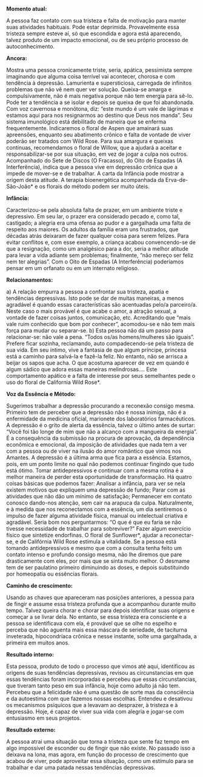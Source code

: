**Momento atual:**

 A pessoa faz contato com sua tristeza e falta de motivação para manter suas atividades habituais. Pode estar deprimida. Provavelmente essa tristeza sempre esteve aí, só que escondida e agora está aparecendo, talvez produto de um impacto emocional, ou de seu próprio processo de autoconhecimento. 


 **Ancora:** 

Mostra uma pessoa cronicamente triste, seria, apática, pessimista sempre imaginando que alguma coisa terrível vai acontecer, chorosa e com tendência à depressão. Lamurienta e supersticiosa, carregada de infinitos problemas que não vê nem quer ver solução. Queixa-se amarga e compulsivamente, não é mais negativa porque não tem energia para sê-lo. Pode ter a tendência a se isolar e depois se queixa de que foi abandonada. Com voz cavernosa e monótona, diz: “este mundo é um vale de lágrimas e estamos aqui para nos resignarmos ao destino que Deus nos manda”. Seu sistema imunológico está debilitado de maneira que se enferma frequentemente. Indicaremos o floral de Aspen que amainará suas apreensões, enquanto seu abatimento crônico e falta de vontade de viver poderão ser tratados com Wild Rose. Para sua amargura e queixas contínuas, recomendamos o floral de Willow, que a ajudará a aceitar e responsabilizar-se por sua situação, em vez de jogar a culpa nos outros. Acompanhado do Sete de Discos (O Fracasso), do Oito de Espadas (A Interferência), indica que a pessoa vive em depressão crônica que a impede de mover-se e de trabalhar. A carta da Infância pode mostrar a origem desta atitude. A terapia bioenergética acompanhada da Erva-de-São-João* e os florais do método podem ser muito úteis. 


**Infância:**

 Caracterizou-se pela absoluta falta de prazer, em um ambiente triste e depressivo. Em seu lar, o prazer era considerado pecado e, como tal, castigado; a alegria era uma ofensa ao pudor e a gargalhada uma falta de respeito aos maiores. Os adultos da família eram uns frustrados, que décadas atrás deixaram de fazer qualquer coisa para serem felizes. Para evitar conflitos e, com esse exemplo, a criança acabou convencendo-se de que a resignação, como um analgésico para a dor, seria a melhor atitude para levar a vida adiante sem problemas; finalmente, “não mereço ser feliz nem ter alegrias”. Com o Oito de Espadas (A Interferência) poderíamos pensar em um orfanato ou em um internato religioso. 


**Relacionamentos:**

 a) A relação empurra a pessoa a confrontar sua tristeza, apatia e tendências depressivas. Isto pode se dar de muitas maneiras, a menos agradável é quando essas características são acentuadas pelo/a parceiro/a. Neste caso o mais provável é que acabe o amor, a atração sexual, a vontade de fazer coisas juntos, comunicação, etc. Acreditando que “mais vale ruim conhecido que bom por conhecer”, acomodou-se e não tem mais força para mudar ou separar-se. b) Esta pessoa não dá um passo para relacionar-se: não vale a pena. “Todos os/as homens/mulheres são iguais”. Prefere ficar sozinha, reclamando, auto compadecendo-se pela tristeza de sua vida. Em seu íntimo, vive a fantasia de que algum príncipe, princesa está a caminho para salvá-la e fazê-la feliz. No entanto, não se arrisca a beijar os sapos que acha. O que acostuma aparecer de vez em quando é algum sádico que adora essas maneiras melindrosas.... Este comportamento apático e a falta de interesse por seus semelhantes pede o uso do floral de California Wild Rose*. 


**Voz da Essência e Método:**

 Sugerimos trabalhar a depressão procurando a reconexão consigo mesma. Primeiro tem de perceber que a depressão não é nossa inimiga, não é a enfermidade da medicina oficial, marionete dos laboratórios farmacêuticos. A depressão é o grito de alerta da essência, talvez o último antes de surtar: “Você foi tão longe de mim que não a alcanço com a mangueira da energia”. É a consequência da submissão na procura de aprovação, da dependência econômica e emocional, da imposição de atividades que nada tem a ver com a pessoa ou de viver na ilusão do amor romântico que vimos nos Amantes. A depressão é a última arma que fica para a essência. Estamos, pois, em um ponto limite no qual não podemos continuar fingindo que tudo está ótimo. Tomar antidepressivos e continuar com a mesma rotina é a melhor maneira de perder esta oportunidade de transformação. Há quatro coisas básicas que podemos fazer: Analisar a infância, para ver se nela existem motivos que expliquem uma depressão de fundo; Parar com as atividades que não dão um mínimo de satisfação; Permanecer em contato conosco dando-nos atenção, sem cair na arapuca da culpa. Naturalmente, e à medida que nos reconectamos com a essência, um dia sentiremos o impulso de fazer alguma atividade física, manual ou intelectual criativa e agradável. Seria bom nos perguntarmos: “O que é que eu faria se não tivesse necessidade de trabalhar para sobreviver?” Fazer algum exercício físico que sintetize endorfinas. O floral de Sunflower*, ajudar a reconectar-se, e de Califórnia Wild Rose estimula a vitalidade. Se a pessoa está tomando antidepressivos e mesmo que com a consulta tenha feito um contato intenso e profundo consigo mesma, não lhe diremos que pare drasticamente com eles, por mais que se sinta muito melhor. O desmame tem de ser paulatino primeiro diminuindo as doses, e depois substituindo por homeopatia ou essências florais. 


**Caminho de crescimento:**

 Usando as chaves que apareceram nas posições anteriores, a pessoa para de fingir e assume essa tristeza profunda que a acompanhou durante muito tempo. Talvez queira chorar e chorar para depois identificar suas origens e começar a se livrar dela. No entanto, se essa tristeza era consciente e a pessoa se identificava com ela, é provável que se olhe no espelho e perceba que não aguenta mais essa máscara de seriedade, de taciturna inveterada, hipocondríaca crônica e nesse instante, solte uma gargalhada, a primeira em muitos anos. 


**Resultado interno:**

 Esta pessoa, produto de todo o processo que vimos até aqui, identificou as origens de suas tendências depressivas, revisou as circunstancias em que essas tendências foram incorporadas e percebeu que essas circunstancias, que tiveram tanto peso em sua infância, hoje como adulto já não tem. Percebeu que a felicidade não é uma questão de sorte mas da consciência e da autoestima com que fazemos nossas escolhas. Entendeu e desativou os mecanismos psíquicos que a levavam ao desprazer, à tristeza e à depressão. Hoje, é capaz de viver sua vida com alegria e jogar-se com entusiasmo em seus projetos. 


**Resultado externo:**

 A pessoa atrai uma situação que torna a tristeza que sente faz tempo em algo impossível de esconder ou de fingir que não existe. No passado isso a deixava na lona, mas agora, em função do processo de crescimento que acabou de viver, pode aproveitar essa situação, como um estímulo para se trabalhar e dar uma patada nessas tendências depressivas. 

